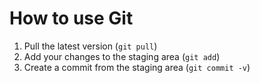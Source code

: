 # How to use Git
1. Pull the latest version (`git pull`)
2. Add your changes to the staging area (`git add`)
3. Create a commit from the staging area (`git commit -v`)
